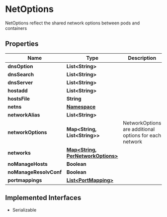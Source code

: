 

# NetOptions

NetOptions reflect the shared network options between pods and containers

## Properties

| Name | Type | Description | Notes |
|------------ | ------------- | ------------- | -------------|
|**dnsOption** | **List&lt;String&gt;** |  |  [optional] |
|**dnsSearch** | **List&lt;String&gt;** |  |  [optional] |
|**dnsServer** | **List&lt;String&gt;** |  |  [optional] |
|**hostadd** | **List&lt;String&gt;** |  |  [optional] |
|**hostsFile** | **String** |  |  [optional] |
|**netns** | [**Namespace**](Namespace.md) |  |  [optional] |
|**networkAlias** | **List&lt;String&gt;** |  |  [optional] |
|**networkOptions** | **Map&lt;String, List&lt;String&gt;&gt;** | NetworkOptions are additional options for each network |  [optional] |
|**networks** | [**Map&lt;String, PerNetworkOptions&gt;**](PerNetworkOptions.md) |  |  [optional] |
|**noManageHosts** | **Boolean** |  |  [optional] |
|**noManageResolvConf** | **Boolean** |  |  [optional] |
|**portmappings** | [**List&lt;PortMapping&gt;**](PortMapping.md) |  |  [optional] |


## Implemented Interfaces

* Serializable



